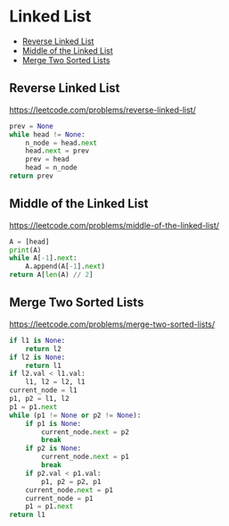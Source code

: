 # Linked List

+ [Reverse Linked List](#reverse-linked-list)
+ [Middle of the Linked List](#middle-of-the-linked-list)
+ [Merge Two Sorted Lists](#merge-two-sorted-lists)
<!---->
## Reverse Linked List

https://leetcode.com/problems/reverse-linked-list/

```python
prev = None
while head != None:
    n_node = head.next
    head.next = prev
    prev = head
    head = n_node
return prev
```

## Middle of the Linked List

https://leetcode.com/problems/middle-of-the-linked-list/

```python
A = [head]
print(A)
while A[-1].next:
    A.append(A[-1].next)
return A[len(A) // 2]
```

## Merge Two Sorted Lists

https://leetcode.com/problems/merge-two-sorted-lists/

```python
if l1 is None:
    return l2
if l2 is None:
    return l1
if l2.val < l1.val:
    l1, l2 = l2, l1
current_node = l1
p1, p2 = l1, l2
p1 = p1.next
while (p1 != None or p2 != None):
    if p1 is None:
        current_node.next = p2
        break
    if p2 is None:
        current_node.next = p1
        break
    if p2.val < p1.val:
        p1, p2 = p2, p1
    current_node.next = p1
    current_node = p1
    p1 = p1.next
return l1
```